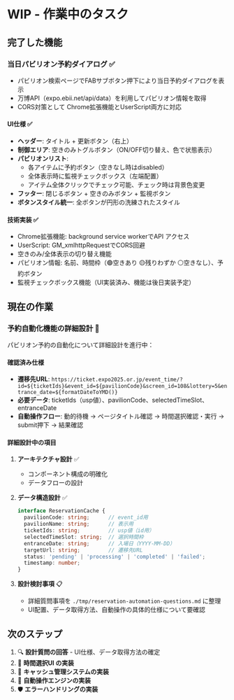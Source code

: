 # WIP - 作業中のタスク

## 完了した機能

### 当日パビリオン予約ダイアログ ✅
- パビリオン検索ページでFABサブボタン押下により当日予約ダイアログを表示
- 万博API（expo.ebii.net/api/data）を利用してパビリオン情報を取得
- CORS対策として Chrome拡張機能とUserScript両方に対応

#### UI仕様 ✅
- **ヘッダー**: タイトル + 更新ボタン（右上）
- **制御エリア**: 空きのみトグルボタン（ON/OFF切り替え、色で状態表示）
- **パビリオンリスト**: 
  - 各アイテムに予約ボタン（空きなし時はdisabled）
  - 全体表示時に監視チェックボックス（左端配置）
  - アイテム全体クリックでチェック可能、チェック時は背景色変更
- **フッター**: 閉じるボタン + 空きのみボタン + 監視ボタン
- **ボタンスタイル統一**: 全ボタンが円形の洗練されたスタイル

#### 技術実装 ✅
- Chrome拡張機能: background service workerでAPI アクセス
- UserScript: GM_xmlhttpRequestでCORS回避
- 空きのみ/全体表示の切り替え機能
- パビリオン情報: 名前、時間枠（🟢空きあり 🟡残りわずか ⚪空きなし）、予約ボタン
- 監視チェックボックス機能（UI実装済み、機能は後日実装予定）

## 現在の作業

### 予約自動化機能の詳細設計 🔄
パビリオン予約の自動化について詳細設計を進行中：

#### 確認済み仕様
- **遷移先URL**: `https://ticket.expo2025.or.jp/event_time/?id=${ticketIds}&event_id=${pavilionCode}&screen_id=108&lottery=5&entrance_date=${formatDateToYMD()}`
- **必要データ**: ticketIds（usp値）、pavilionCode、selectedTimeSlot、entranceDate
- **自動操作フロー**: 動的待機 → ページタイトル確認 → 時間選択確認・実行 → submit押下 → 結果確認

#### 詳細設計中の項目
1. **アーキテクチャ設計** ✅
   - コンポーネント構成の明確化
   - データフローの設計

2. **データ構造設計** ✅
   ```typescript
   interface ReservationCache {
     pavilionCode: string;      // event_id用
     pavilionName: string;      // 表示用
     ticketIds: string;         // usp値（id用）
     selectedTimeSlot: string;  // 選択時間枠
     entranceDate: string;      // 入場日（YYYY-MM-DD）
     targetUrl: string;         // 遷移先URL
     status: 'pending' | 'processing' | 'completed' | 'failed';
     timestamp: number;
   }
   ```

3. **設計検討事項** 📋
   - 詳細質問事項を `./tmp/reservation-automation-questions.md` に整理
   - UI配置、データ取得方法、自動操作の具体的仕様について要確認

## 次のステップ
1. 🔍 **設計質問の回答** - UI仕様、データ取得方法の確定
2. 🎨 **時間選択UI の実装**
3. 💾 **キャッシュ管理システムの実装**
4. 🤖 **自動操作エンジンの実装**
5. 🛡️ **エラーハンドリングの実装**